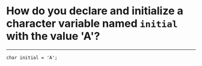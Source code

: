 # How do you declare and initialize a character variable named `initial` with the value 'A'?

---

`char initial = 'A';`